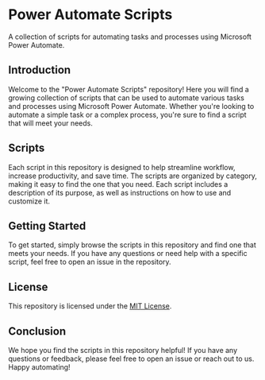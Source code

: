 # Power Automate Scripts

A collection of scripts for automating tasks and processes using Microsoft Power Automate.

## Introduction

Welcome to the "Power Automate Scripts" repository! Here you will find a growing collection of scripts that can be used to automate various tasks and processes using Microsoft Power Automate. Whether you're looking to automate a simple task or a complex process, you're sure to find a script that will meet your needs.

## Scripts

Each script in this repository is designed to help streamline workflow, increase productivity, and save time. The scripts are organized by category, making it easy to find the one that you need. Each script includes a description of its purpose, as well as instructions on how to use and customize it.

## Getting Started

To get started, simply browse the scripts in this repository and find one that meets your needs. If you have any questions or need help with a specific script, feel free to open an issue in the repository.

## License

This repository is licensed under the [MIT License](LICENSE).

## Conclusion

We hope you find the scripts in this repository helpful! If you have any questions or feedback, please feel free to open an issue or reach out to us. Happy automating!
